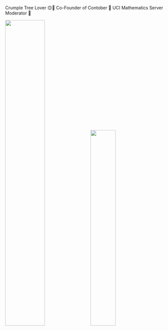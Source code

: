 Crumple Tree Lover 😊🌲
Co-Founder of Contober 🎃
UCI Mathematics Server Moderator 🧮
<div class='container'>
<img style="height: auto; width: 50%;" class="img" src="https://github-readme-stats-sigma-five.vercel.app/api?username=jploia&count_private=true&theme=shades-of-purple&show_icons=true" />
&nbsp;
&nbsp;
<img style="height: auto; width: 40%;" class="img" src="https://github-readme-stats-sigma-five.vercel.app/api/top-langs/?username=jploia&theme=shades-of-purple&layout=compact" /></div>
</div>
